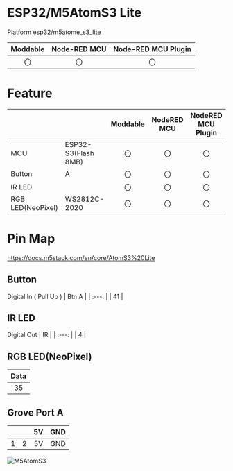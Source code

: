 # ESP32/M5AtomS3 Lite
Platform esp32/m5atome_s3_lite

|Moddable|Node-RED MCU|Node-RED MCU Plugin|
|:--:|:--:|:--:|
|〇|〇|〇|

# Feature
| | | Moddable | NodeRED MCU | NodeRED MCU Plugin|
|:--|:--|:--: |:--: |:--:|
| MCU | ESP32-S3(Flash 8MB) | 〇 | 〇 | 〇 |  
| Button  | A | 〇  | 〇  | 〇  |
| IR LED||〇|〇|〇|
|RGB LED(NeoPixel)|WS2812C-2020|〇|〇|〇|


# Pin Map
https://docs.m5stack.com/en/core/AtomS3%20Lite

## Button 
Digital In ( Pull Up )
| Btn A |
| :---: |
| 41  |
## IR LED 
Digital Out
| IR |
| :---: |
| 4  |

## RGB LED(NeoPixel) 
| Data |
| :---: |
| 35  |

## Grove Port A
|  |  | 5V  | GND |
| :-: | :-: | :-: | :-: |
| 1  | 2  | 5V  | GND |

![M5AtomS3](https://static-cdn.m5stack.com/resource/docs/products/core/AtomS3%20Lite/img-4061fdd4-6954-4709-a7e7-b0f50e5ba52e.webp)